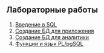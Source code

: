 ## Лабораторные работы

1. [Введение в SQL](https://github.com/kek-flip/bmstu-iu6/tree/main/Databases/LR1)
2. [Создание БД для приложения](https://github.com/kek-flip/bmstu-iu6/tree/main/Databases/LR2)
3. [Создание БД для аналитики](https://github.com/kek-flip/bmstu-iu6/tree/main/Databases/LR3)
4. [Функции и язык PL/pgSQL](https://github.com/kek-flip/bmstu-iu6/tree/main/Databases/LR4)